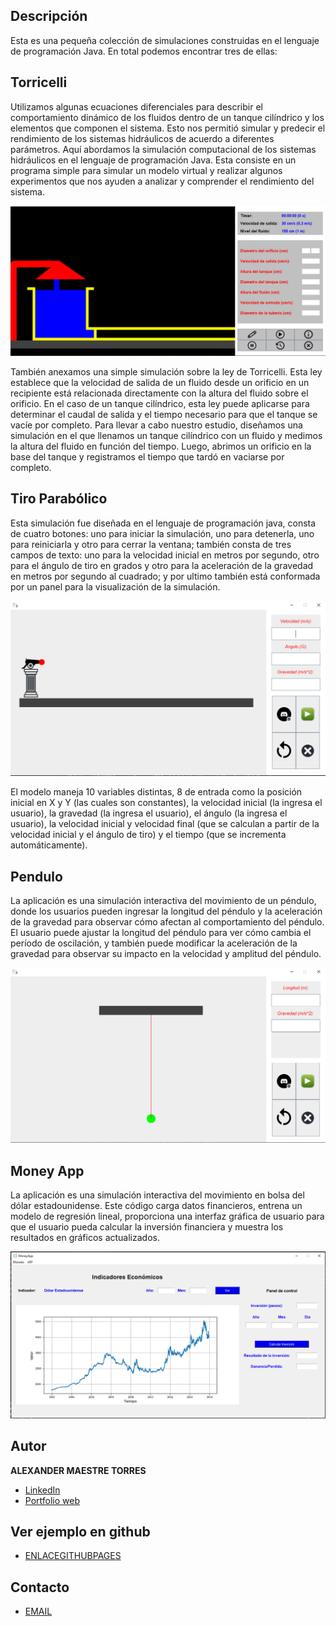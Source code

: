 
## Descripción

Esta es una pequeña colección de simulaciones construidas en el lenguaje de programación Java. En total podemos encontrar tres de ellas:

## Torricelli

Utilizamos algunas ecuaciones diferenciales para describir el comportamiento dinámico de los fluidos dentro de un tanque cilíndrico y los elementos que componen el sistema. Esto nos permitió simular y predecir el rendimiento de los sistemas hidráulicos de acuerdo a diferentes parámetros.
Aquí abordamos la simulación computacional de los sistemas hidráulicos en el lenguaje de programación Java. Esta consiste en un programa simple para simular un modelo virtual y realizar algunos experimentos que nos ayuden a analizar y comprender el rendimiento del sistema.

![Torricelli](image_readme/torricelli.png)

También anexamos una simple simulación sobre la ley de Torricelli. Esta ley establece que la velocidad de salida de un fluido desde un orificio en un recipiente está relacionada directamente con la altura del fluido sobre el orificio. En el caso de un tanque cilíndrico, esta ley puede aplicarse para determinar el caudal de salida y el tiempo necesario para que el tanque se vacíe por completo.
Para llevar a cabo nuestro estudio, diseñamos una simulación en el que llenamos un tanque cilíndrico con un fluido y medimos la altura del fluido en función del tiempo. Luego, abrimos un orificio en la base del tanque y registramos el tiempo que tardó en vaciarse por completo.


## Tiro Parabólico

Esta simulación fue diseñada en el lenguaje de programación java, consta de cuatro botones: uno para iniciar la simulación, uno para detenerla, uno para reiniciarla y otro para cerrar la ventana; también consta de tres campos de texto: uno para la velocidad inicial en metros por segundo, otro para el ángulo de tiro en grados y otro para la aceleración de la gravedad en metros por segundo al cuadrado; y por ultimo también está conformada por un panel para la visualización de la simulación.

![TiroParabolic](image_readme/parabolic.png)

El modelo maneja 10 variables distintas, 8 de entrada como la posición inicial en X y Y (las cuales son constantes), la velocidad inicial (la ingresa el usuario), la gravedad (la ingresa el usuario), el ángulo (la ingresa el usuario), la velocidad inicial y velocidad final (que se calculan a partir de la velocidad inicial y el ángulo de tiro) y el tiempo (que se incrementa automáticamente).


## Pendulo

La aplicación es una simulación interactiva del movimiento de un péndulo, donde los usuarios pueden ingresar la longitud del péndulo y la aceleración de la gravedad para observar cómo afectan al comportamiento del péndulo. El usuario puede ajustar la longitud del péndulo para ver cómo cambia el período de oscilación, y también puede modificar la aceleración de la gravedad para observar su impacto en la velocidad y amplitud del péndulo.

![Pendulo](image_readme/pendulo.png)


## Money App

La aplicación es una simulación interactiva del movimiento en bolsa del dólar estadounidense. Este código carga datos financieros, entrena un modelo de regresión lineal, proporciona una interfaz gráfica de usuario para que el usuario pueda calcular la inversión financiera y muestra los resultados en gráficos actualizados.

![MoneyApp](image_readme/moneyapp.png)


## Autor
**ALEXANDER MAESTRE TORRES**

* [LinkedIn](https://www.linkedin.com/in/ajmaestre/)
* [Portfolio web](https://ajmaestre.github.io/portfolio/home)

## Ver ejemplo en github
- [ENLACEGITHUBPAGES](https://github.com/ajmaestre/Simulation_Java)

## Contacto
- [EMAIL](ajmaestretorres@gmail.com)